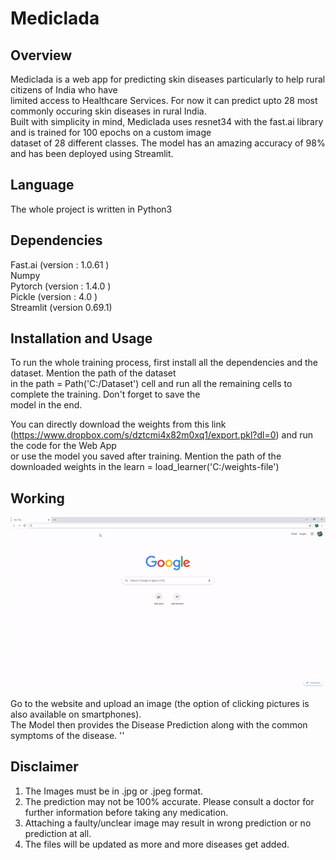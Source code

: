 # Mediclada

## Overview
Mediclada is a web app for predicting skin diseases particularly to help rural citizens of India who have \
limited access to Healthcare Services. For now it can predict upto 28 most commonly occuring skin diseases in rural India.\
Built with simplicity in mind, Mediclada uses resnet34 with the fast.ai library and is trained for 100 epochs on a custom image \
dataset of 28 different classes. The model has an amazing accuracy of 98% and has been deployed using Streamlit.

## Language
The whole project is written in Python3

## Dependencies 
Fast.ai (version : 1.0.61 ) \
Numpy \
Pytorch (version : 1.4.0 ) \
Pickle (version : 4.0 ) \
Streamlit (version 0.69.1) 

## Installation and Usage

To run the whole training process, first install all the dependencies and the dataset. Mention the path of the dataset \
in the path = Path('C:/Dataset') cell and run all the remaining cells to complete the training. Don't forget to save the \
model in the end. 

You can directly download the weights from this link (https://www.dropbox.com/s/dztcmi4x82m0xq1/export.pkl?dl=0) and run the code for the Web App \
or use the model you saved after training. Mention the path of the downloaded weights in the learn = load_learner('C:/weights-file')

## Working
![](walkthrough.gif)

Go to the website and upload an image (the option of clicking pictures is also available on smartphones). \
The Model then provides the Disease Prediction along with the common symptoms of the disease. '<ADD>'


## Disclaimer
1) The Images must be in .jpg or .jpeg format. 
2) The prediction may not be 100% accurate. Please consult a doctor for further information before taking any medication. 
3) Attaching a faulty/unclear image may result in wrong prediction or no prediction at all.
4) The files will be updated as more and more diseases get added.
